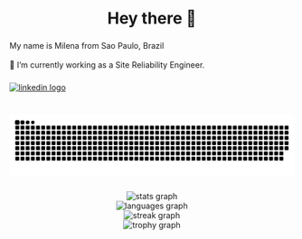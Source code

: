 ###

<h1 align="center">Hey there 👋</h1>

###

<p align="left">My name is Milena from Sao Paulo, Brazil<br><br>🔭 I’m currently working as a Site Reliability Engineer.<br></p>

###

<div align="left">
  <a href="www.linkedin.com/in/milenauehara" target="_blank">
    <img src="https://raw.githubusercontent.com/maurodesouza/profile-readme-generator/master/src/assets/icons/social/linkedin/default.svg" width="52" height="40" alt="linkedin logo"  />
  </a>
</div>

###

<br clear="both">

<img src="https://raw.githubusercontent.com/Milena-Uehara/Milena-Uehara/output/snake.svg" alt="Snake animation" />

###

<div align="center">
  <img src="https://github-readme-stats.vercel.app/api?username=Milena-Uehara&hide_title=false&hide_rank=false&show_icons=true&include_all_commits=true&count_private=true&disable_animations=false&theme=dracula&locale=en&hide_border=false&order=1" height="150" alt="stats graph" /> <br>
  <img src="https://github-readme-stats.vercel.app/api/top-langs?username=Milena-Uehara&locale=en&hide_title=false&layout=compact&card_width=320&langs_count=5&theme=dracula&hide_border=false&order=2" height="150" alt="languages graph" /> <br>
  <img src="https://streak-stats.demolab.com?user=Milena-Uehara&locale=en&mode=daily&theme=dracula&hide_border=false&border_radius=5&order=3" height="150" alt="streak graph" /> <br>
  <img src="https://github-profile-trophy.vercel.app?username=Milena-Uehara&theme=dracula&column=-1&row=1&margin-w=8&margin-h=8&no-bg=false&no-frame=false&order=4" height="150" alt="trophy graph"  />
</div>

###